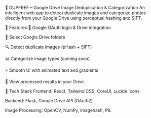 📂 DUPFREE – Google Drive Image Deduplication & Categorization
An intelligent web app to detect duplicate images and categorize photos directly from your Google Drive using perceptual hashing and SIFT.

🌟 Features
🔐 Google OAuth login & Drive integration

📁 Select Google Drive folders

🔍 Detect duplicate images (pHash + SIFT)

📊 Categorize image types (coming soon)

⚡ Smooth UI with animated text and gradients

📸 View processed results in your Drive

🧠 Tech Stack
Frontend: React, Tailwind CSS, CoreUI, Lucide Icons

Backend: Flask, Google Drive API (OAuth2)

Image Processing: OpenCV, NumPy, imagehash, PIL

